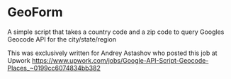 # GeoForm
A simple script that takes a country code and a zip code to query Googles Geocode API for the city/state/region

This was exclusively written for Andrey Astashov who posted this job at Upwork 
https://www.upwork.com/jobs/Google-API-Script-Geocode-Places_~0199cc6074834bb382
